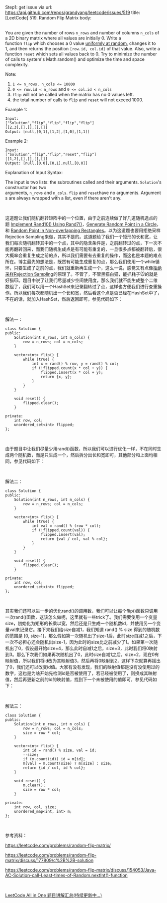 Step1: get issue via url: https://api.github.com/repos/grandyang/leetcode/issues/519 
 title:[LeetCode] 519. Random Flip Matrix 
 body:  
  

You are given the number of rows `n_rows` and number of columns `n_cols` of a 2D binary matrix where all values are initially 0. Write a function `flip` which chooses a 0 value [uniformly at random](https://en.wikipedia.org/wiki/Discrete_uniform_distribution), changes it to 1, and then returns the position `[row.id, col.id]` of that value. Also, write a function `reset` which sets all values back to 0. Try to minimize the number of calls to system's Math.random() and optimize the time and space complexity.

Note:

  1. `1 <= n_rows, n_cols <= 10000`
  2. `0 <= row.id < n_rows` and `0 <= col.id < n_cols`
  3. `flip` will not be called when the matrix has no 0 values left.
  4. the total number of calls to `flip` and `reset` will not exceed 1000.



Example 1:
    
    
    Input: 
    ["Solution","flip","flip","flip","flip"]
    [[2,3],[],[],[],[]]
    Output: [null,[0,1],[1,2],[1,0],[1,1]]
    

Example 2:
    
    
    Input: 
    ["Solution","flip","flip","reset","flip"]
    [[1,2],[],[],[],[]]
    Output: [null,[0,0],[0,1],null,[0,0]]

Explanation of Input Syntax:

The input is two lists: the subroutines called and their arguments. `Solution`'s constructor has two arguments, `n_rows` and `n_cols`. `flip` and `reset`have no arguments. Arguments are always wrapped with a list, even if there aren't any.

 

这道题让我们随机翻转矩阵中的一个位置，由于之前连续做了好几道随机选点的题 [Implement Rand10() Using Rand7()](https://www.cnblogs.com/grandyang/p/9727206.html)，[Generate Random Point in a Circle](https://www.cnblogs.com/grandyang/p/9741220.html)，和 [Random Point in Non-overlapping Rectangles](https://www.cnblogs.com/grandyang/p/9752145.html)。以为这道题也要用拒绝采样Rejection Sampling来做，其实不是的。这道题给了我们一个矩形的长和宽，让我们每次随机翻转其中的一个点，其中的隐含条件是，之前翻转过的点，下一次不能再翻转回来，而我们随机生成点是有可能有重复的，一旦很多点都被翻转后，很大概率会重复生成之前的点，所以我们需要有去重复的操作，而这也是本题的难点所在。博主最先的想法是，既然有可能生成重复的点，那么我们使用一个while循环，只要生成了之前的点，我们就重新再生成一个，这么一说，感觉又有点像[拒绝采样Rejection Sampling](https://en.wikipedia.org/wiki/Rejection_sampling)的原理了。不管了，不管黑猫白猫，能抓耗子🐭的就是好猫🐱。题目中说了让我们尽量减少空间使用度，那么我们就不能生成整个二维数组了，我们可以用一个HashSet来记录翻转过了点，这样也方便我们进行查重操作。所以我们每次都随机出一个长和宽，然后看这个点是否已经在HashSet中了，不在的话，就加入HashSet，然后返回即可，参见代码如下：

 

解法一：
    
    
    class Solution {
    public:
        Solution(int n_rows, int n_cols) {
            row = n_rows; col = n_cols;
        }
        
        vector<int> flip() {
            while (true) {
                int x = rand() % row, y = rand() % col;
                if (!flipped.count(x * col + y)) {
                    flipped.insert(x * col + y);
                    return {x, y};
                }
            }
        }
        
        void reset() {
            flipped.clear();
        }
    
    private:
        int row, col;
        unordered_set<int> flipped;
    };

 

由于题目中让我们尽量少用rand()函数，所以我们可以进行优化一样，不在同时生成两个随机数，而是只生成一个，然后拆分出长和宽即可，其他部分和上面均相同，参见代码如下：

 

解法二：
    
    
    class Solution {
    public:
        Solution(int n_rows, int n_cols) {
            row = n_rows; col = n_cols;
        }
        
        vector<int> flip() {
            while (true) {
                int val = rand() % (row * col);
                if (!flipped.count(val)) {
                    flipped.insert(val);
                    return {val / col, val % col};
                }
            }
        }
        
        void reset() {
            flipped.clear();
        }
    
    private:
        int row, col;
        unordered_set<int> flipped;
    };

 

其实我们还可以进一步的优化rand()的调用数，我们可以让每个flip()函数只调用一次rand()函数，这该怎么做呢，这里就有一些trick了。我们需要使用一个变量size，初始化为矩形的长乘以宽，然后还是只生成一个随机数id，并使用另一个变量val来记录它。接下来我们给size自减1，我们知道 rand() % size 得到的随机数的范围是 [0, size-1]，那么假如第一次随机出了size-1后，此时size自减1之后，下一次不必担心还会随机出size-1，因为此时的size比之前减少了1。如果第一次随机出了0，假设最开始size=4，那么此时自减1之后，size=3，此时我们将0映射到3。那么下次我们如果再次随机出了0，此时size自减1之后，size=2，现在0有映射值，所以我们将id改为其映射值3，然后再将0映射到2，这样下次就算再摇出了0，我们还可以改变id值。大家有没有发现，我们的映射值都是没有没使用过的数字，这也是为啥开始先检测id是否被使用了，若已经被使用了，则换成其映射值，然后再更新之前的id的映射值，找到下一个未被使用的值即可，参见代码如下：

 

解法三：
    
    
    class Solution {
    public:
        Solution(int n_rows, int n_cols) {
            row = n_rows; col = n_cols;
            size = row * col;
        }
        
        vector<int> flip() {
            int id = rand() % size, val = id;
            --size;
            if (m.count(id)) id = m[id];
            m[val] = m.count(size) ? m[size] : size;
            return {id / col, id % col};
        }
        
        void reset() {
            m.clear();
            size = row * col;
        }
    
    private:
        int row, col, size;
        unordered_map<int, int> m;
    };

 

参考资料：

<https://leetcode.com/problems/random-flip-matrix/>

<https://leetcode.com/problems/random-flip-matrix/discuss/177809/c%2B%2B-solution>

<https://leetcode.com/problems/random-flip-matrix/discuss/154053/Java-AC-Solution-call-Least-times-of-Random.nextInt()-function>

 

[LeetCode All in One 题目讲解汇总(持续更新中...)](http://www.cnblogs.com/grandyang/p/4606334.html)
